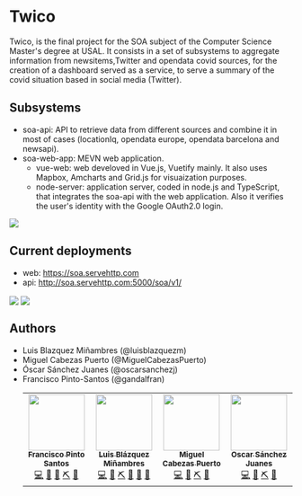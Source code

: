 # Twico
Twico, is the final project for the SOA subject of the Computer Science Master's degree at USAL. It consists in a set of subsystems to aggregate information from newsitems,Twitter and opendata covid sources, for the creation of a dashboard served as a service, to serve a summary of the covid situation based in social media (Twitter).

## Subsystems
- soa-api: API to retrieve data from different sources and combine it in most of cases (locationIq, opendata europe, opendata barcelona and newsapi).
- soa-web-app: MEVN web application.
	- vue-web: web develoved in Vue.js, Vuetify mainly. It also uses Mapbox, Amcharts and Grid.js for visuaization purposes.
	- node-server: application server, coded in node.js and TypeScript, that integrates the soa-api with the web application. Also it verifies the user's identity with the Google OAuth2.0 login.

<img src="https://github.com/GandalFran/soa-final/blob/master/soa-web-app/vue-web/public/img/architecture.png" align="center">

## Current deployments
- web: https://soa.servehttp.com
- api: http://soa.servehttp.com:5000/soa/v1/

<img src="https://github.com/GandalFran/soa-final/blob/master/soa-web-app/vue-web/public/img/twico.PNG" align="center">
<img src="https://github.com/GandalFran/soa-final/blob/master/soa-web-app/vue-web/public/img/dashboard.PNG" align="center">

## Authors
- Luis Blazquez Miñambres (@luisblazquezm)	<table>
- Miguel Cabezas Puerto (@MiguelCabezasPuerto)	  <tr>
- Óscar Sánchez Juanes (@oscarsanchezj)	    <td align="center"><a href="https://github.com/GandalFran"><img src="https://avatars2.githubusercontent.com/u/29973536?s=460&u=b45b09f015e310153cd146b8903443c9d0080494&v=4" width="100px;" alt=""/><br /><sub><b>Francisco Pinto Santos</b></sub></a><br /><a href="https://github.com/GandalFran?tab=repositories" title="Code">💻</a> <a href="https://github.com/all-contributors/all-contributors/commits?author=GandalFran" title="Documentation">📖</a> <a href="https://github.com/all-contributors/all-contributors/commits?author=GandalFran" title="Front-end">🎨</a> <a href="https://github.com/all-contributors/all-contributors/commits?author=GandalFran" title="Back-end">⛏</a> <a href="https://github.com/GandalFran" title="Ideas, Planning, & Feedback">🤔</a></td>
- Francisco Pinto-Santos (@gandalfran)	    <td align="center"><a href="https://github.com/luisblazquezm"><img src="https://avatars0.githubusercontent.com/u/40697133?s=460&u=82f3e7d01e88b27ea481e57791fa62c9d519d2ac&v=4" width="100px;" alt=""/><br /><sub><b>Luis Blázquez Miñambres</b></sub></a><br /><a href="https://github.com/luisblazquezm?tab=repositories" title="Code">💻</a> <a href="https://github.com/all-contributors/all-contributors/commits?author=luisblazquezm" title="Documentation">📖</a> <a href="https://github.com/all-contributors/all-contributors/commits?author=luisblazquezm" title="Back-end">⛏</a> <a href="https://github.com/all-contributors/all-contributors/commits?author=luisblazquezm" title="IA">🧠</a> <a href="#tool-gandalfran" title="Development and Infrastructure">🔧</a> <a href="https://github.com/luisblazquezm" title="Ideas, Planning, & Feedback">🤔</a></td>
    <td align="center"><a href="https://github.com/MiguelCabezasPuerto"><img src="https://avatars2.githubusercontent.com/u/47638681?s=460&v=4" width="100px;" alt=""/><br /><sub><b>Miguel Cabezas Puerto</b></sub></a><br /> <a href="https://github.com/MiguelCabezasPuerto?tab=repositories" title="Code">💻</a> <a href="https://github.com/all-contributors/all-contributors/commits?author=MiguelCabezasPuerto" title="Documentation">📖</a> <a href="https://github.com/all-contributors/all-contributors/commits?author=MiguelCabezasPuerto" title="Back-end">⛏</a> <a href="https://github.com/MiguelCabezasPuerto" title="Ideas, Planning, & Feedback">🤔</a></td>
    <td align="center"><a href="https://github.com/oscarsanchezj"><img src="https://avatars3.githubusercontent.com/u/48065910?s=460&u=c8287b792cf94981253c644207661e75fbda96c2&v=4" width="100px;" alt=""/><br /><sub><b>Oscar Sánchez Juanes</b></sub></a><br /> <a href="https://github.com/oscarsanchezj?tab=repositories" title="Code">💻</a> <a href="https://github.com/all-contributors/all-contributors/commits?author=oscarsanchezj" title="Documentation">📖</a> <a href="https://github.com/all-contributors/all-contributors/commits?author=oscarsanchezj" title="Back-end">⛏</a> <a href="https://github.com/oscarsanchezj" title="Ideas, Planning, & Feedback">🤔</a></td>
  </tr>

